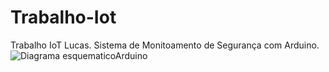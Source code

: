 # Trabalho-Iot
Trabalho IoT Lucas. 
Sistema de Monitoamento de Segurança com Arduino.
![Diagrama esquematicoArduino](https://github.com/user-attachments/assets/364f6f3b-ae68-4b62-9702-c044c7d255f7)
